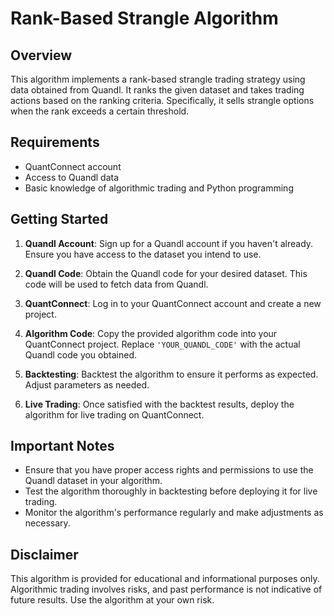 # Rank-Based Strangle Algorithm

## Overview
This algorithm implements a rank-based strangle trading strategy using data obtained from Quandl. It ranks the given dataset and takes trading actions based on the ranking criteria. Specifically, it sells strangle options when the rank exceeds a certain threshold.

## Requirements
- QuantConnect account
- Access to Quandl data
- Basic knowledge of algorithmic trading and Python programming

## Getting Started
1. **Quandl Account**: Sign up for a Quandl account if you haven't already. Ensure you have access to the dataset you intend to use.

2. **Quandl Code**: Obtain the Quandl code for your desired dataset. This code will be used to fetch data from Quandl. 

3. **QuantConnect**: Log in to your QuantConnect account and create a new project.

4. **Algorithm Code**: Copy the provided algorithm code into your QuantConnect project. Replace `'YOUR_QUANDL_CODE'` with the actual Quandl code you obtained.

5. **Backtesting**: Backtest the algorithm to ensure it performs as expected. Adjust parameters as needed.

6. **Live Trading**: Once satisfied with the backtest results, deploy the algorithm for live trading on QuantConnect.

## Important Notes
- Ensure that you have proper access rights and permissions to use the Quandl dataset in your algorithm.
- Test the algorithm thoroughly in backtesting before deploying it for live trading.
- Monitor the algorithm's performance regularly and make adjustments as necessary.

## Disclaimer
This algorithm is provided for educational and informational purposes only. Algorithmic trading involves risks, and past performance is not indicative of future results. Use the algorithm at your own risk.

